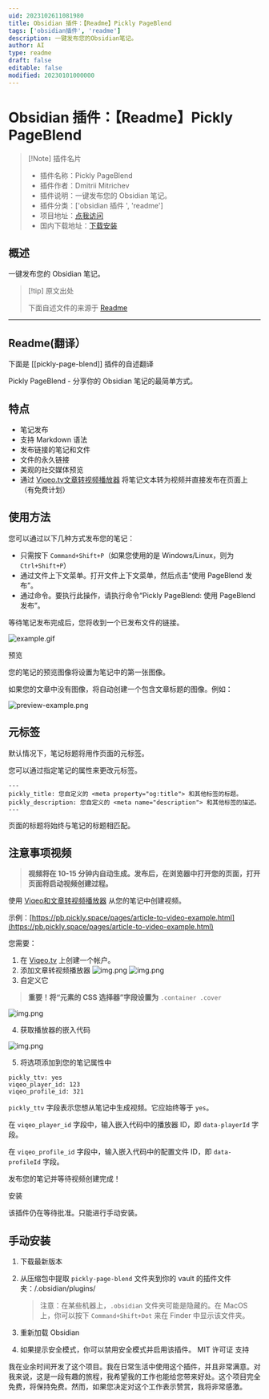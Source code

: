 ```yaml
---
uid: 2023102611081980
title: Obsidian 插件：【Readme】Pickly PageBlend
tags: ['obsidian插件', 'readme']
description: 一键发布您的Obsidian笔记。
author: AI
type: readme
draft: false
editable: false
modified: 20230101000000
---
```


# Obsidian 插件：【Readme】Pickly PageBlend

> [!Note] 插件名片
> - 插件名称：Pickly PageBlend
> - 插件作者：Dmitrii Mitrichev
> - 插件说明：一键发布您的 Obsidian 笔记。
> - 插件分类：['obsidian 插件 ', 'readme']
> - 项目地址：[点我访问](https://github.com/dmitrichev/pickly-page-blend)
> - 国内下载地址：[下载安装](https://pkmer.cn/products/plugin/pluginMarket/?pickly-page-blend)

## 概述

一键发布您的 Obsidian 笔记。

> [!tip] 原文出处
>
>下面自述文件的来源于 [Readme](https://ghproxy.net/https://raw.githubusercontent.com/dmitrichev/pickly-page-blend/master/README.md)
>

---

## Readme(翻译）

下面是 [[pickly-page-blend]] 插件的自述翻译

Pickly PageBlend - 分享你的 Obsidian 笔记的最简单方式。

## 特点

- 笔记发布
- 支持 Markdown 语法
- 发布链接的笔记和文件
- 文件的永久链接
- 美观的社交媒体预览
- 通过 [Viqeo.tv文章转视频播放器](https://viqeo.tv/article-to-video-player) 将笔记文本转为视频并直接发布在页面上（有免费计划）

## 使用方法

您可以通过以下几种方式发布您的笔记：

- 只需按下 `Command+Shift+P`（如果您使用的是 Windows/Linux，则为 `Ctrl+Shift+P`）
- 通过文件上下文菜单。打开文件上下文菜单，然后点击“使用 PageBlend 发布”。
- 通过命令。要执行此操作，请执行命令“Pickly PageBlend: 使用 PageBlend 发布”。

等待笔记发布完成后，您将收到一个已发布文件的链接。

![example.gif](./img/example.gif)

预览

您的笔记的预览图像将设置为笔记中的第一张图像。

如果您的文章中没有图像，将自动创建一个包含文章标题的图像。例如：

![preview-example.png](./img/preview-example.png)

## 元标签

默认情况下，笔记标题将用作页面的元标签。

您可以通过指定笔记的属性来更改元标签。

```
---
pickly_title: 您自定义的 <meta property="og:title"> 和其他标签的标题。
pickly_description: 您自定义的 <meta name="description"> 和其他标签的描述。
---
```

页面的标题将始终与笔记的标题相匹配。

## 注意事项视频

> **视频将在 10-15 分钟内自动生成。发布后，在浏览器中打开您的页面，打开页面将启动视频创建过程。**

使用 [Viqeo和文章转视频播放器](https://viqeo.tv/article-to-video-player) 从您的笔记中创建视频。

示例：[https://pb.pickly.space/pages/article-to-video-example.html](https://pb.pickly.space/pages/article-to-video-example.html)

您需要：

1. 在 [Viqeo.tv](https://studio.viqeo.tv) 上创建一个帐户。
2. 添加文章转视频播放器
![img.png](./img/viqeo/first.png)
![img.png](./img/viqeo/second.png)
3. 自定义它

> **重要！将“元素的 CSS 选择器”字段设置为** `.container .cover`

![img.png](./img/viqeo/third.png)

4. 获取播放器的嵌入代码

![img.png](./img/viqeo/fourth.png)

5. 将选项添加到您的笔记属性中

```
pickly_ttv: yes
viqeo_player_id: 123
viqeo_profile_id: 321
```

`pickly_ttv` 字段表示您想从笔记中生成视频。它应始终等于 `yes`。

在 `viqeo_player_id` 字段中，输入嵌入代码中的播放器 ID，即 `data-playerId` 字段。

在 `viqeo_profile_id` 字段中，输入嵌入代码中的配置文件 ID，即 `data-profileId` 字段。

发布您的笔记并等待视频创建完成！

安装

该插件仍在等待批准。只能进行手动安装。

## 手动安装

1. 下载最新版本
2. 从压缩包中提取 `pickly-page-blend` 文件夹到你的 vault 的插件文件夹：<vault>/.obsidian/plugins/

   > 注意：在某些机器上，`.obsidian` 文件夹可能是隐藏的。在 MacOS 上，你可以按下 `Command+Shift+Dot` 来在 Finder 中显示该文件夹。

3. 重新加载 Obsidian
4. 如果提示安全模式，你可以禁用安全模式并启用该插件。
MIT 许可证
支持

我在业余时间开发了这个项目。我在日常生活中使用这个插件，并且非常满意。对我来说，这是一段有趣的旅程，我希望我的工作也能给您带来好处。这个项目完全免费，将保持免费。然而，如果您决定对这个工作表示赞赏，我将非常感激。
